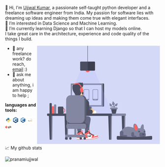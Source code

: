 <!---pranamiujjwal/pranamiujjwal is a ✨ special ✨ repository because its `README.md` (this file) appears on your GitHub profile.
You can click the Preview link to take a look at your changes.
--->
👋 Hi, I'm [Ujjwal Kumar](https://www.linkedin.com/in/ujjwal-kumar-61a1aa194/), a passionate self-taught python developer and a freelance software engineer from India. My passion for software lies with dreaming up ideas and making them come true with elegant interfaces. <br/>
👀 I’m interested in Data Science and Machine Learning. <br/>
🌱 I’m currently learning Django so that I can host my models online. <br/>
I take great care in the architecture, experience and code quality of the things I build.<br/>

<img align="right" alt="GIF" src="https://github.com/pranamiujjwal/pranamiujjwal/blob/61058fffa30db8c9f2832675db6cff14c7950fb6/developer.gif?raw=true" width="400" height="320" />
  
- 💼 any freelance work? do reach, [email](mailto:pranamiujjwal0000@gmail.com) :)
- 💬 ask me about anything, i am happy to help ;

**languages and tools:**  

<code><img height="20" src="https://raw.githubusercontent.com/github/explore/80688e429a7d4ef2fca1e82350fe8e3517d3494d/topics/python/python.png"></code>
<code><img height="20" src="https://raw.githubusercontent.com/github/explore/80688e429a7d4ef2fca1e82350fe8e3517d3494d/topics/cpp/cpp.png"></code>
<code><img height="20" src="https://raw.githubusercontent.com/github/explore/80688e429a7d4ef2fca1e82350fe8e3517d3494d/topics/c/c.png"></code>
<code><img height="20" src="https://raw.githubusercontent.com/github/explore/80688e429a7d4ef2fca1e82350fe8e3517d3494d/topics/mysql/mysql.png"></code>
<code><img height="20" src="https://raw.githubusercontent.com/github/explore/80688e429a7d4ef2fca1e82350fe8e3517d3494d/topics/git/git.png"></code>

<br/>

📈 My github stats
<p align="left"> <img src="https://github-readme-stats.vercel.app/api?username=pranamiujjwal&show_icons=true&theme=gotham" alt="pranamiujjwal" width="400"/>
